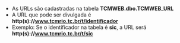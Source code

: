 - As URLs são cadastradas na tabela **TCMWEB.dbo.TCMWEB_URL**
- A URL que pode ser divulgada é **http(s)://www.tcmrio.tc.br/t/identificador**
- Exemplo: Se o identificador na tabela é **sic**, a URL será **http(s)://www.tcmrio.tc.br/t/sic**
